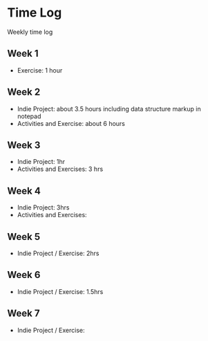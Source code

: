 # Time Log
Weekly time log

## Week 1
- Exercise: 1 hour

## Week 2
- Indie Project: about 3.5 hours including data structure markup in notepad
- Activities and Exercise: about 6 hours


## Week 3
- Indie Project: 1hr
- Activities and Exercises: 3 hrs

## Week 4
- Indie Project: 3hrs
- Activities and Exercises: 

## Week 5
- Indie Project / Exercise: 2hrs

## Week 6
- Indie Project / Exercise: 1.5hrs 

## Week 7
- Indie Project / Exercise: 
